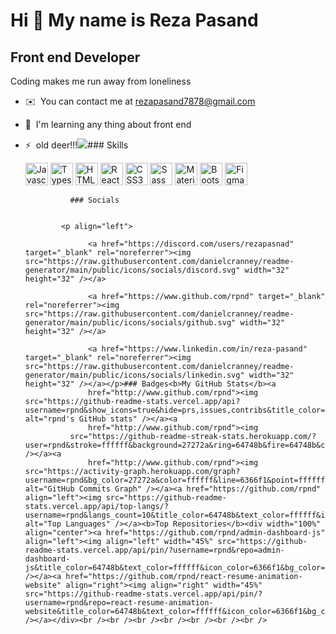 Hi 👋 My name is Reza Pasand
============================

Front end Developer
-------------------

Coding makes me run away from loneliness

*   ✉️  You can contact me at [rezapasand7878@gmail.com](mailto:rezapasand7878@gmail.com)
*   🧠  I'm learning any thing about front end
*   ⚡  old deer!!!<a href="https://www.github.com/rpnd" target="_blank" rel="noreferrer"><img
                  src="https://img.shields.io/github/followers/rpnd?logo=github&style=for-the-badge&color=6366f1&labelColor=27272a" /></a>### Skills<p align="left">
                                <a href="https://developer.mozilla.org/en-US/docs/Web/JavaScript" target="_blank" rel="noreferrer"><img src="https://raw.githubusercontent.com/danielcranney/readme-generator/main/public/icons/skills/javascript-colored.svg" width="36" height="36" alt="Javascript" /></a>
                                <a href="https://www.typescriptlang.org/" target="_blank" rel="noreferrer"><img src="https://raw.githubusercontent.com/danielcranney/readme-generator/main/public/icons/skills/typescript-colored.svg" width="36" height="36" alt="Typescript" /></a>
                                <a href="https://developer.mozilla.org/en-US/docs/Glossary/HTML5" target="_blank" rel="noreferrer"><img src="https://raw.githubusercontent.com/danielcranney/readme-generator/main/public/icons/skills/html5-colored.svg" width="36" height="36" alt="HTML5" /></a>
                                <a href="https://reactjs.org/" target="_blank" rel="noreferrer"><img src="https://raw.githubusercontent.com/danielcranney/readme-generator/main/public/icons/skills/react-colored.svg" width="36" height="36" alt="React" /></a>
                                <a href="https://www.w3.org/TR/CSS/#css" target="_blank" rel="noreferrer"><img src="https://raw.githubusercontent.com/danielcranney/readme-generator/main/public/icons/skills/css3-colored.svg" width="36" height="36" alt="CSS3" /></a>
                                <a href="https://sass-lang.com/" target="_blank" rel="noreferrer"><img src="https://raw.githubusercontent.com/danielcranney/readme-generator/main/public/icons/skills/sass-colored.svg" width="36" height="36" alt="Sass" /></a>
                                <a href="https://mui.com/" target="_blank" rel="noreferrer"><img src="https://raw.githubusercontent.com/danielcranney/readme-generator/main/public/icons/skills/materialui-colored.svg" width="36" height="36" alt="Material UI" /></a>
                                <a href="https://getbootstrap.com/" target="_blank" rel="noreferrer"><img src="https://raw.githubusercontent.com/danielcranney/readme-generator/main/public/icons/skills/bootstrap-colored.svg" width="36" height="36" alt="Bootstrap" /></a>
                                <a href="https://www.figma.com/" target="_blank" rel="noreferrer"><img src="https://raw.githubusercontent.com/danielcranney/readme-generator/main/public/icons/skills/figma-colored.svg" width="36" height="36" alt="Figma" /></a>
                    </p>
                    
                  ### Socials
                  
                  
                <p align="left">
                          
                      <a href="https://discord.com/users/rezapasnad" target="_blank" rel="noreferrer"><img src="https://raw.githubusercontent.com/danielcranney/readme-generator/main/public/icons/socials/discord.svg" width="32" height="32" /></a>
                          
                      <a href="https://www.github.com/rpnd" target="_blank" rel="noreferrer"><img src="https://raw.githubusercontent.com/danielcranney/readme-generator/main/public/icons/socials/github.svg" width="32" height="32" /></a>
                          
                      <a href="https://www.linkedin.com/in/reza-pasand" target="_blank" rel="noreferrer"><img src="https://raw.githubusercontent.com/danielcranney/readme-generator/main/public/icons/socials/linkedin.svg" width="32" height="32" /></a></p>### Badges<b>My GitHub Stats</b><a
                      href="http://www.github.com/rpnd"><img src="https://github-readme-stats.vercel.app/api?username=rpnd&show_icons=true&hide=prs,issues,contribs&title_color=64748b&text_color=ffffff&icon_color=6366f1&bg_color=27272a&hide_border=true&show_icons=true" alt="rpnd's GitHub stats" /></a><a
                      href="http://www.github.com/rpnd"><img
                  src="https://github-readme-streak-stats.herokuapp.com/?user=rpnd&stroke=ffffff&background=27272a&ring=64748b&fire=64748b&currStreakNum=ffffff&currStreakLabel=64748b&sideNums=ffffff&sideLabels=ffffff&dates=ffffff&hide_border=true" /></a><a
                      href="http://www.github.com/rpnd"><img src="https://activity-graph.herokuapp.com/graph?username=rpnd&bg_color=27272a&color=ffffff&line=6366f1&point=ffffff&area_color=27272a&area=true&hide_border=true&custom_title=GitHub%20Commits%20Graph" alt="GitHub Commits Graph" /></a><a href="https://github.com/rpnd" align="left"><img src="https://github-readme-stats.vercel.app/api/top-langs/?username=rpnd&langs_count=10&title_color=64748b&text_color=ffffff&icon_color=6366f1&bg_color=27272a&hide_border=true&locale=en&custom_title=Top%20%Languages" alt="Top Languages" /></a><b>Top Repositories</b><div width="100%" align="center"><a href="https://github.com/rpnd/admin-dashboard-js" align="left"><img align="left" width="45%" src="https://github-readme-stats.vercel.app/api/pin/?username=rpnd&repo=admin-dashboard-js&title_color=64748b&text_color=ffffff&icon_color=6366f1&bg_color=27272a&hide_border=true&locale=en" /></a><a href="https://github.com/rpnd/react-resume-animation-website" align="right"><img align="right" width="45%" src="https://github-readme-stats.vercel.app/api/pin/?username=rpnd&repo=react-resume-animation-website&title_color=64748b&text_color=ffffff&icon_color=6366f1&bg_color=27272a&hide_border=true&locale=en" /></a></div><br /><br /><br /><br /><br /><br /><br />
